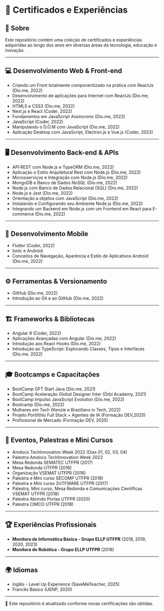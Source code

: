 # 📄 Certificados e Experiências

## 📌 Sobre
Este repositório contém uma coleção de certificados e experiências adquiridas ao longo dos anos em diversas áreas da tecnologia, educação e inovação.

---

## 💻 **Desenvolvimento Web & Front-end**
- Criando um Front totalmente componentizado na prática com ReactJs (Dio.me, 2022)
- Desenvolvimento de aplicações para Internet com ReactJs (Dio.me, 2022)
- HTML5 e CSS3 (Dio.me, 2022)
- Next.js e React (Coder, 2022)
- Fundamentos em JavaScript Assíncrono (Dio.me, 2022)
- JavaScript (Coder, 2022)
- Manipulando o D.O.M com JavaScript (Dio.me, 2022)
- Aplicação Desktop com JavaScript, Electron.js e Vue.js (Coder, 2022)

---

## 🖥️ **Desenvolvimento Back-end & APIs**
- API REST com Node.js e TypeORM (Dio.me, 2022)
- Aplicação o Estilo Arquitetural Rest com Node.js (Dio.me, 2022)
- Microsserviços e Integração com Node.js (Dio.me, 2022)
- MongoDB e Banco de Dados NoSQL (Dio.me, 2022)
- Node.js com Banco de Dados Relacional (SQL) (Dio.me, 2022)
- Node.js e Jest (Dio.me, 2022)
- Orientação a objetos com JavaScript (Dio.me, 2022)
- Instalando e Configurando seu Ambiente Node.js (Dio.me, 2022)
- Integrando um Backend em Node.js com um Frontend em React para E-commerce (Dio.me, 2022)

---

## 📱 **Desenvolvimento Mobile**
- Flutter (Coder, 2022)
- Ionic e Android
- Conceitos de Navegação, Aparência e Estilo de Aplicativos Android (Dio.me, 2022)

---

## ⚙️ **Ferramentas & Versionamento**
- GitHub (Dio.me, 2022)
- Introdução ao Git e ao GitHub (Dio.me, 2022)

---

## 🏗️ **Frameworks & Bibliotecas**
- Angular 9 (Coder, 2022)
- Aplicações Avançadas com Angular (Dio.me, 2022)
- Introdução aos React Hooks (Dio.me, 2022)
- Introdução ao TypeScript: Explorando Classes, Tipos e Interfaces (Dio.me, 2022)

---

## 🎓 **Bootcamps e Capacitações**
- BootCamp GFT Start Java (Dio.me, 2021)
- BootCamp Aceleração Global Designer Inter (Órbi Academy, 2021)
- BootCamp Impulso JavaScript Evolution (Dio.me, 2022)
- Bootcamp (Dio.me, 2022)
- Mulheres em Tech (Kenzie e Brazilians in Tech, 2022)
- Projeto Portifólio Full Stack + Agentes de IA (Formação DEV,2025)
- Profissional de Mercado (Formação DEV, 2025)

---

## 📡 **Eventos, Palestras e Mini Cursos**
- Amdocs TechInnovation Week 2022 (Dias 01, 02, 03, 04)
- Palestra Amdocs TechInnovation Week 2022
- Mesa Redonda SEMATEC UTFPR (2017)
- Mesa Redonda UTFPR (2016)
- Organização VSEMAT UTFPR (2016)
- Palestra e Mini curso SECOMP UTFPR (2018)
- Palestra e Mini curso 2UTFWARE UTFPR (2017)
- Palestra, Mini curso, Mesa Redonda e Comunicações Científicas VSEMAT UTFPR (2018)
- Palestra Abrindo Portas UTFPR (2020)
- Palestra CIMCO UTFPR (2018)

---

## 🏆 **Experiências Profissionais**
- **Monitora de Informática Básica - Grupo ELLP UTFPR** (2018, 2019, 2020, 2023)
- **Monitora de Robótica - Grupo ELLP UTFPR** (2018)

---

## 🌍 **Idiomas**
- Inglês - Level Up Experience (SaveMeTeacher, 2025) 
- Francês Básico (UENP, 2020)

---

📌 Este repositório é atualizado conforme novas certificações são obtidas.

